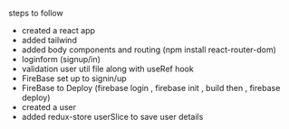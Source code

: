 steps to follow 
- created a react app
- added tailwind 
- added body components and routing (npm install react-router-dom)
- loginform (signup/in)
- validation user util file along with useRef hook
- FireBase set up to signin/up 
- FireBase to Deploy      (firebase login , firebase init , build then , firebase deploy)
- created a user
- added redux-store userSlice  to save user details
